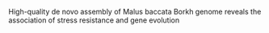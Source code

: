 High-quality de novo assembly of Malus baccata Borkh genome reveals the association of stress resistance and gene evolution
